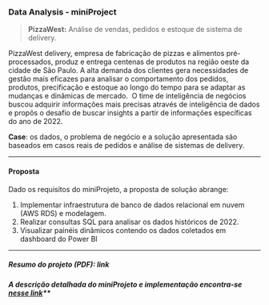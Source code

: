 ### Data Analysis - miniProject

> **PizzaWest:** Análise de vendas, pedidos e estoque de sistema de delivery.

PizzaWest delivery,  empresa de fabricação de pizzas e alimentos pré-processados, produz e entrega centenas de produtos na região oeste da cidade de São Paulo. A alta demanda dos clientes gera necessidades de gestão mais eficazes para analisar o comportamento dos pedidos, produtos, precificação e estoque ao longo do tempo para se adaptar as mudanças e dinâmicas de mercado. 
O time de inteligência de negócios buscou adquirir informações mais precisas através de inteligência de dados e propôs o desafio de buscar insights a partir de informações específicas do ano de 2022.  

**Case**: os dados, o problema de negócio e a solução apresentada são baseados em casos reais de pedidos e análise de sistemas de delivery.
_____
#### Proposta
Dado os requisitos do miniProjeto, a proposta de solução abrange:
1. Implementar infraestrutura de banco de dados relacional em nuvem (AWS RDS) e modelagem.
2. Realizar consultas SQL para analisar os dados históricos de 2022.
3. Visualizar painéis dinâmicos contendo os dados coletados em dashboard do Power BI
___
##### Resumo do projeto (PDF): link

##### A descrição detalhada do miniProjeto e implementação encontra-se [nesse link](https://ribjoao.github.io/projects/data-analysis-projeto-2)**
